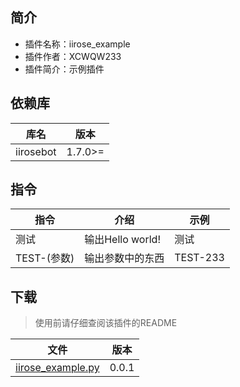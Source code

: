 ## 简介
- 插件名称：iirose_example
- 插件作者：XCWQW233
- 插件简介：示例插件

## 依赖库
| 库名     | 版本     |
|--------|--------|
| iirosebot | 1.7.0>= |

## 指令

| 指令  | 介绍     | 示例  |
|-----|--------|-----|
| 测试 | 输出Hello world! | 测试 |
| TEST-(参数) | 输出参数中的东西 | TEST-233 |

## 下载

> 使用前请仔细查阅该插件的README

| 文件                 | 版本    |
|--------------------|-------|
| [iirose_example.py](data/0.0.1/iirose_example.py) | 0.0.1 |
